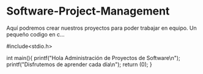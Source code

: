# Software-Project-Management

Aquí podremos crear nuestros proyectos para poder trabajar en equipo.
Un pequeño codigo en c...

#include<stdio.h>

int main(){
  printf("Hola Administración de Proyectos de Software\n");
  printf("Disfrutemos de aprender cada día\n");
  return (0);
}
